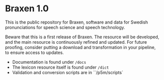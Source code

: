 # Braxen 1.0

This is the public repository for Braxen, software and data for 
Swedish pronunciations for speech science and speech technology.

Beware that this is a first release of Braxen. 
The resource will be developed, and 
the main resource is continuously refined and updated.
For future proofing, consider putting a download and
transformation in your pipeline, to ensure access to updates.

- Documentation is found under `/docs`
- The lexicon resource itself is found under `/dict`
- Validation and conversion scripts are in ``/p5m/scripts`
 

